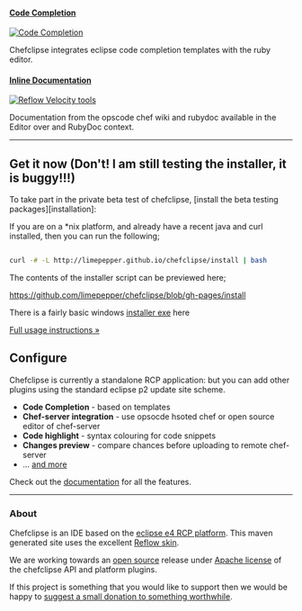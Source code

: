 #### [Code Completion][features]

[![Code Completion](images/carousel-components.jpg)][reflow-misc]

Chefclipse integrates eclipse code completion templates with the ruby editor.


#### [Inline Documentation][reflow-tools]

[![Reflow Velocity tools](images/carousel-tools.png)][reflow-tools]

Documentation from the opscode chef wiki and rubydoc available in the Editor over and RubyDoc context.

[reflow-layouts]: skin/layouts.html
[reflow-misc]: skin/misc.html
[reflow-tools]: reflow-velocity-tools/
[features]: features.html

---


## Get it now (Don't! I am still testing the installer, it is buggy!!!)

To take part in the private beta test of chefclipse, [install the beta testing packages][installation]:

If you are on a *nix platform, and already have a recent java and curl installed, then you can run the following;

```bash

curl -# -L http://limepepper.github.io/chefclipse/install | bash	

```

The contents of the installer script can be previewed here;

https://github.com/limepepper/chefclipse/blob/gh-pages/install

There is a fairly basic windows [installer exe][install-win32] here

[Full usage instructions &raquo;][chefclipse-usage]

[chefclipse-usage]: installation.html
[install-win32]: https://dl.dropboxusercontent.com/u/4171924/Chefclipse-setup.exe
[install-jar]: https://dl.dropboxusercontent.com/u/4171924/Chefclipse-setup.exe


## Configure

Chefclipse is currently a standalone RCP application: but you can add other plugins using the standard eclipse p2 update site scheme.

-   **Code Completion** - based on templates
-   **Chef-server integration** - use opsocde hsoted chef or open source editor of chef-server
-   **Code highlight** - syntax colouring for code snippets
-   **Changes preview** - compare chances before uploading to remote chef-server
-   ... [and more][reflow-config]

Check out the [documentation][chefclipse-wiki] for all the features.

[reflow-config]: skin/config.html
[chefclipse-wiki]: https://github.com/limepepper/chefclipse/wiki


---


### About

Chefclipse is an IDE based on the [eclipse e4 RCP platform][eclipse-e4]. This maven generated site uses the excellent [Reflow skin][reflow-github].

We are working towards an [open source][reflow-github] release under [Apache license][apache-license] of the chefclipse API and platform plugins.

If this project is something that you would like to support then we would be happy to [suggest a small donation to something worthwhile][donate].

<iframe id="forum_embed"
  src="javascript:void(0)"
  scrolling="no"
  frameborder="0"
  width="900"
  height="700">
</iframe>
<script type="text/javascript">
  document.getElementById('forum_embed').src =
     'https://groups.google.com/a/limepepper.co.uk/forum/embed/?place=forum/chefclipse-users'
     + '&showsearch=true&showpopout=true&showtabs=false'
     + '&parenturl=' + encodeURIComponent(window.location.href);
</script> 

[donate]: http://www.amnesty.org.uk/
[mvn-site]: http://maven.apache.org/guides/mini/guide-site.html
[eclipse-e4]: http://vimeo.com/59644991
[apache-license]: http://www.apache.org/licenses/LICENSE-2.0
[contribute]: contribute.html
[features]: features.html
[reflow-github]: http://github.com/andriusvelykis/reflow-maven-skin/

